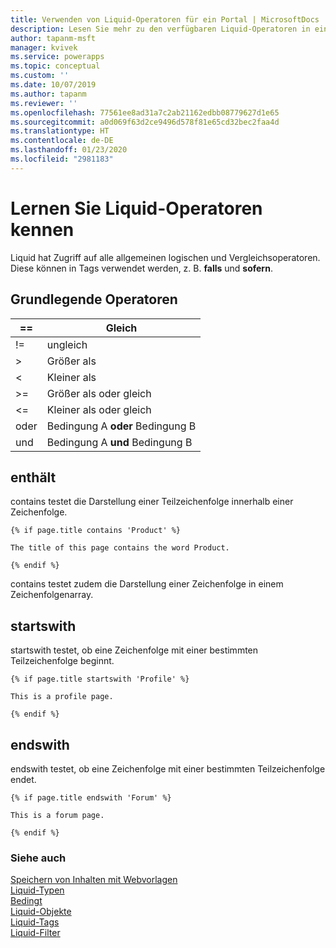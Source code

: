```yaml
---
title: Verwenden von Liquid-Operatoren für ein Portal | MicrosoftDocs
description: Lesen Sie mehr zu den verfügbaren Liquid-Operatoren in einem Portal.
author: tapanm-msft
manager: kvivek
ms.service: powerapps
ms.topic: conceptual
ms.custom: ''
ms.date: 10/07/2019
ms.author: tapanm
ms.reviewer: ''
ms.openlocfilehash: 77561ee8ad31a7c2ab21162edbb08779627d1e65
ms.sourcegitcommit: a0d069f63d2ce9496d578f81e65cd32bec2faa4d
ms.translationtype: HT
ms.contentlocale: de-DE
ms.lasthandoff: 01/23/2020
ms.locfileid: "2981183"
---
```

# <a name="understand-liquid-operators"></a>Lernen Sie Liquid-Operatoren kennen

Liquid hat Zugriff auf alle allgemeinen logischen und Vergleichsoperatoren. Diese können in Tags verwendet werden, z. B. **falls** und **sofern**.

## <a name="basic-operators"></a>Grundlegende Operatoren

| ==    | Gleich                          |
|-------|---------------------------------|
| !=    | ungleich                  |
| &gt;  | Größer als                    |
| &lt;  | Kleiner als                       |
| &gt;= | Größer als oder gleich        |
| &lt;= | Kleiner als oder gleich           |
| oder    | Bedingung A **oder** Bedingung B  |
| und   | Bedingung A **und** Bedingung B |

## <a name="contains"></a>enthält

contains testet die Darstellung einer Teilzeichenfolge innerhalb einer Zeichenfolge.

```
{% if page.title contains 'Product' %}

The title of this page contains the word Product.

{% endif %}
```

contains testet zudem die Darstellung einer Zeichenfolge in einem Zeichenfolgenarray.

## <a name="startswith"></a>startswith

startswith testet, ob eine Zeichenfolge mit einer bestimmten Teilzeichenfolge beginnt.

```
{% if page.title startswith 'Profile' %}

This is a profile page.

{% endif %}
```

## <a name="endswith"></a>endswith

endswith testet, ob eine Zeichenfolge mit einer bestimmten Teilzeichenfolge endet.

```
{% if page.title endswith 'Forum' %}

This is a forum page.

{% endif %}
```

### <a name="see-also"></a>Siehe auch

[Speichern von Inhalten mit Webvorlagen](store-content-web-templates.md)  
[Liquid-Typen](liquid-types.md)  
[Bedingt](liquid-conditional-operators.md)  
[Liquid-Objekte](liquid-objects.md)  
[Liquid-Tags](liquid-tags.md)  
[Liquid-Filter](liquid-filters.md) 